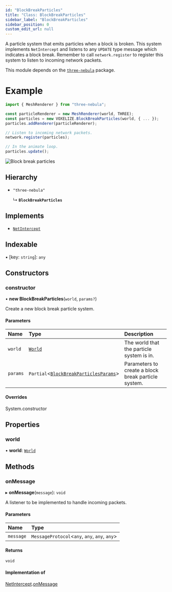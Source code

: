 ```yaml
---
id: "BlockBreakParticles"
title: "Class: BlockBreakParticles"
sidebar_label: "BlockBreakParticles"
sidebar_position: 0
custom_edit_url: null
---
```


A particle system that emits particles when a block is broken. This system implements `NetIntercept` and
listens to any `UPDATE` type message which indicates a block break. Remember to call `network.register` to
register this system to listen to incoming network packets.

This module depends on the [`three-nebula`](https://three-nebula.org/) package.

# Example
```ts
import { MeshRenderer } from "three-nebula";

const particleRenderer = new MeshRenderer(world, THREE);
const particles = new VOXELIZE.BlockBreakParticles(world, { ... });
particles.addRenderer(particleRenderer);

// Listen to incoming network packets.
network.register(particles);

// In the animate loop.
particles.update();
```

![Block break particles](/img/block-break-particles.png)

## Hierarchy

- `"three-nebula"`

  ↳ **`BlockBreakParticles`**

## Implements

- [`NetIntercept`](../interfaces/NetIntercept.md)

## Indexable

▪ [key: `string`]: `any`

## Constructors

### constructor

• **new BlockBreakParticles**(`world`, `params?`)

Create a new block break particle system.

#### Parameters

| Name | Type | Description |
| :------ | :------ | :------ |
| `world` | [`World`](World.md) | The world that the particle system is in. |
| `params` | `Partial`<[`BlockBreakParticlesParams`](../modules.md#blockbreakparticlesparams-16)\> | Parameters to create a block break particle system. |

#### Overrides

System.constructor

## Properties

### world

• **world**: [`World`](World.md)

## Methods

### onMessage

▸ **onMessage**(`message`): `void`

A listener to be implemented to handle incoming packets.

#### Parameters

| Name | Type |
| :------ | :------ |
| `message` | `MessageProtocol`<`any`, `any`, `any`, `any`\> |

#### Returns

`void`

#### Implementation of

[NetIntercept](../interfaces/NetIntercept.md).[onMessage](../interfaces/NetIntercept.md#onmessage-16)
